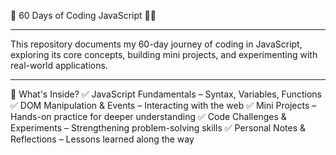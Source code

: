 🚀 60 Days of Coding JavaScript 📂🔥
______________________________________________________________________________________________________________
This repository documents my 60-day journey of coding in JavaScript, exploring its core concepts, building mini projects, and experimenting with real-world applications.
_________________________________________________________________________________________________________________________________________________________________
📌 What's Inside?
✅ JavaScript Fundamentals – Syntax, Variables, Functions
✅ DOM Manipulation & Events – Interacting with the web
✅ Mini Projects – Hands-on practice for deeper understanding
✅ Code Challenges & Experiments – Strengthening problem-solving skills
✅ Personal Notes & Reflections – Lessons learned along the way
